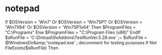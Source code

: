 # notepad
If $OSVersion = 'Win7' Or $OSVersion = 'Win7SP1' Or $OSVersion = 'Win7X64' Or $OSVersion = 'Win7SP1x64' Then     $ProgramFiles = "C:\Programs\" Else     $ProgramFiles = "C:\Program Files (x86)" EndIf  $sRunFile = 'C:\Dnload\9xAddons\TestRunVer.5.28.exe' ;~ $sRunFile = @WindowsDir&amp;'\notepad.exe'   ; decomment for testing purposes If Not FileExists($sRunFile) Then
